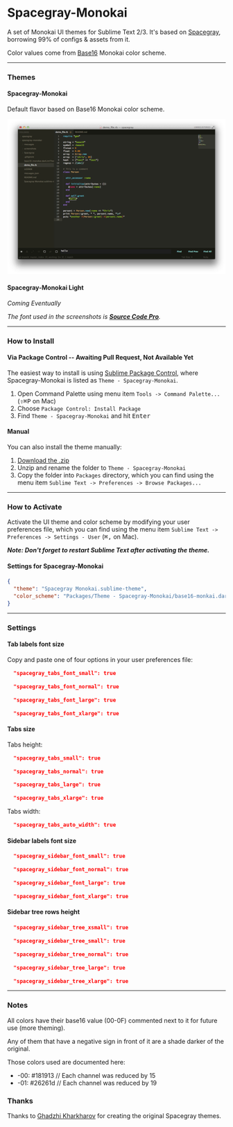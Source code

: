 # Spacegray-Monokai

A set of Monokai UI themes for Sublime Text 2/3. It's based on [Spacegray](https://github.com/kkga/spacegray), borrowing 99% of configs & assets from it. 

Color values come from [Base16](https://github.com/chriskempson/base16) Monokai color scheme.

***

### Themes

#### Spacegray-Monokai

Default flavor based on Base16 Monokai color scheme.

![image](screenshots/spacegray-monokai.png)

#### Spacegray-Monokai Light

*Coming Eventually*


*The font used in the screenshots is [__Source Code Pro__](https://github.com/adobe/Source-Code-Pro).*

***

### How to Install

#### Via Package Control -- Awaiting Pull Request, Not Available Yet

The easiest way to install is using [Sublime Package Control](https://sublime.wbond.net), where Spacegray-Monokai is listed as `Theme - Spacegray-Monokai`.

1. Open Command Palette using menu item `Tools -> Command Palette...` (<kbd>⇧</kbd><kbd>⌘</kbd><kbd>P</kbd> on Mac)
2. Choose `Package Control: Install Package`
3. Find `Theme - Spacegray-Monokai` and hit <kbd>Enter</kbd>

#### Manual

You can also install the theme manually:

1. [Download the .zip](https://github.com/sprngr/spacegray-monokai/archive/master.zip)
2. Unzip and rename the folder to `Theme - Spacegray-Monokai`
3. Copy the folder into `Packages` directory, which you can find using the menu item `Sublime Text -> Preferences -> Browse Packages...`

***

### How to Activate

Activate the UI theme and color scheme by modifying your user preferences file, which you can find using the menu item `Sublime Text -> Preferences -> Settings - User` (<kbd>⌘</kbd><kbd>,</kbd> on Mac).


***Note: Don't forget to restart Sublime Text after activating the theme.***

#### Settings for Spacegray-Monokai

```json
{
  "theme": "Spacegray Monokai.sublime-theme",
  "color_scheme": "Packages/Theme - Spacegray-Monokai/base16-monkai.dark.tmTheme"
}
```

***

### Settings

#### Tab labels font size

Copy and paste one of four options in your user preferences file:

```json
  "spacegray_tabs_font_small": true
```
```json
  "spacegray_tabs_font_normal": true
```
```json
  "spacegray_tabs_font_large": true
```
```json
  "spacegray_tabs_font_xlarge": true
```

#### Tabs size

Tabs height:

```json
  "spacegray_tabs_small": true
```
```json
  "spacegray_tabs_normal": true
```
```json
  "spacegray_tabs_large": true
```
```json
  "spacegray_tabs_xlarge": true
```

Tabs width: 

```json
  "spacegray_tabs_auto_width": true
```

#### Sidebar labels font size

```json
  "spacegray_sidebar_font_small": true
```
```json
  "spacegray_sidebar_font_normal": true
```
```json
  "spacegray_sidebar_font_large": true
```
```json
  "spacegray_sidebar_font_xlarge": true
```

#### Sidebar tree rows height

```json
  "spacegray_sidebar_tree_xsmall": true
```
```json
  "spacegray_sidebar_tree_small": true
```
```json
  "spacegray_sidebar_tree_normal": true
```
```json
  "spacegray_sidebar_tree_large": true
```
```json
  "spacegray_sidebar_tree_xlarge": true
```

***

### Notes

All colors have their base16 value (00-0F) commented next to it for future use (more theming).

Any of them that have a negative sign in front of it are a shade darker of the original.

Those colors used are documented here:

* -00: #181913 // Each channel was reduced by 15
* -01: #26261d // Each channel was reduced by 19

### Thanks

Thanks to [Ghadzhi Kharkharov](https://github.com/kkga) for creating the original Spacegray themes.
